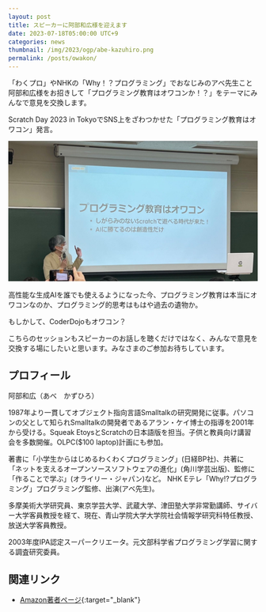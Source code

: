 ```yaml
---
layout: post
title: スピーカーに阿部和広様を迎えます
date: 2023-07-18T05:00:00 UTC+9
categories: news
thumbnail: /img/2023/ogp/abe-kazuhiro.png
permalink: /posts/owakon/
---
```


「わくプロ」やNHKの「Why！？プログラミング」でおなじみのアベ先生こと阿部和広様をお招きして「プログラミング教育はオワコンか！？」をテーマにみんなで意見を交換します。

Scratch Day 2023 in TokyoでSNS上をざわつかせた「プログラミング教育はオワコン」発言。

![](/img/2023/session/abe-kazuhiro.jpg)

高性能な生成AIを誰でも使えるようになった今、プログラミング教育は本当にオワコンなのか、プログラミング的思考はもはや過去の遺物か。

もしかして、CoderDojoもオワコン？

こちらのセッションもスピーカーのお話しを聴くだけではなく、みんなで意見を交換する場にしたいと思います。みなさまのご参加お待ちしています。

## プロフィール
阿部和広（あべ　かずひろ）

1987年より一貫してオブジェクト指向言語Smalltalkの研究開発に従事。パソコンの父として知られSmalltalkの開発者であるアラン・ケイ博士の指導を2001年から受ける。Squeak EtoysとScratchの日本語版を担当。子供と教員向け講習会を多数開催。OLPC($100 laptop)計画にも参加。

著書に「小学生からはじめるわくわくプログラミング」(日経BP社)、共著に「ネットを支えるオープンソースソフトウェアの進化」(角川学芸出版)、監修に「作ることで学ぶ」(オライリー・ジャパン)など。 NHK Eテレ「Why!?プログラミング」プログラミング監修、出演(アベ先生)。

多摩美術大学研究員、東京学芸大学、武蔵大学、津田塾大学非常勤講師、サイバー大学客員教授を経て、現在、青山学院大学大学院社会情報学研究科特任教授、放送大学客員教授。

2003年度IPA認定スーパークリエータ。元文部科学省プログラミング学習に関する調査研究委員。

## 関連リンク
- [Amazon著者ページ](http://www.amazon.co.jp/-/e/B00DUV6S3E/){:target="_blank"}
